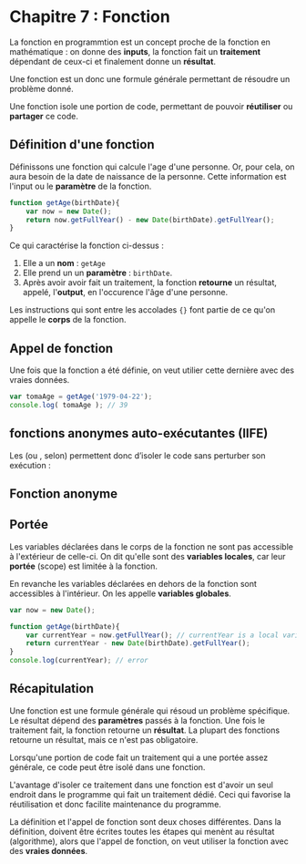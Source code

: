 # Chapitre 7 : Fonction

La fonction en programmtion est un concept proche de la fonction en mathématique : on donne des **inputs**, la fonction fait un **traitement** dépendant de ceux-ci et finalement donne un **résultat**.

Une fonction est un donc une formule générale permettant de résoudre un problème donné.

Une fonction isole une portion de code, permettant de pouvoir **réutiliser** ou **partager** ce code.

## Définition d'une fonction

Définissons une fonction qui calcule l'age d'une personne. Or, pour cela, on aura besoin de la date de naissance de la personne. Cette information est l'input ou le **paramètre** de la fonction.

```js
function getAge(birthDate){
    var now = new Date();
    return now.getFullYear() - new Date(birthDate).getFullYear();
}

```
Ce qui caractérise la fonction ci-dessus :
1. Elle a un **nom** : `getAge`
2. Elle prend un un **paramètre** : `birthDate`.
3. Après avoir avoir fait un traitement, la fonction **retourne** un résultat, appelé, l'**output**, en l'occurence l'âge d'une personne.

Les instructions qui sont entre les accolades `{}` font partie de ce qu'on appelle le **corps** de la fonction.


## Appel de fonction
Une fois que la fonction a été définie, on veut utilier cette dernière avec des vraies données.

```js
var tomaAge = getAge('1979-04-22');
console.log( tomaAge ); // 39
```

## fonctions anonymes auto-exécutantes (IIFE)

Les  (ou , selon) permettent donc d’isoler le code sans perturber son exécution :


## Fonction anonyme


## Portée
Les variables déclarées dans le corps de la fonction ne sont pas accessible à l'extérieur de celle-ci.
On dit qu'elle sont des **variables locales**, car leur **portée** (scope) est limitée à la fonction.

En revanche les variables déclarées en dehors de la fonction sont accessibles à l'intérieur. On les appelle **variables globales**.

```js
var now = new Date();

function getAge(birthDate){
    var currentYear = now.getFullYear(); // currentYear is a local variable and now a global variable
    return currentYear - new Date(birthDate).getFullYear();
}
console.log(currentYear); // error
```

## Récapitulation

Une fonction est une formule générale qui résoud un problème spécifique. Le résultat dépend des **paramètres** passés à la fonction. Une fois le traitement fait, la fonction retourne un **résultat**. La plupart des fonctions retourne un résultat, mais ce n'est pas obligatoire.

Lorsqu'une portion de code fait un traitement qui a une portée assez générale, ce code peut être isolé dans une fonction.

L'avantage d'isoler ce traitement dans une fonction est d'avoir un seul endroit dans le programme qui fait un traitement dédié. Ceci qui favorise la réutilisation et donc facilite maintenance du programme.

La définition et l'appel de fonction sont deux choses différentes. Dans la définition, doivent être écrites toutes les étapes qui menènt au résultat (algorithme), alors que l'appel de fonction, on veut utiliser la fonction avec des **vraies données**.
